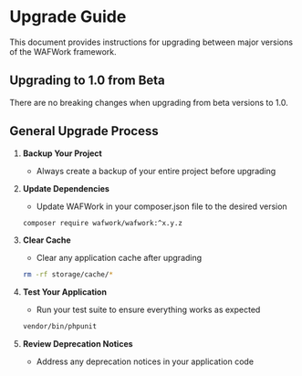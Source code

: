 # Upgrade Guide

This document provides instructions for upgrading between major versions of the WAFWork framework.

## Upgrading to 1.0 from Beta

There are no breaking changes when upgrading from beta versions to 1.0.

## General Upgrade Process

1. **Backup Your Project**
   - Always create a backup of your entire project before upgrading

2. **Update Dependencies**
   - Update WAFWork in your composer.json file to the desired version
   ```bash
   composer require wafwork/wafwork:^x.y.z
   ```

3. **Clear Cache**
   - Clear any application cache after upgrading
   ```bash
   rm -rf storage/cache/*
   ```

4. **Test Your Application**
   - Run your test suite to ensure everything works as expected
   ```bash
   vendor/bin/phpunit
   ```

5. **Review Deprecation Notices**
   - Address any deprecation notices in your application code 